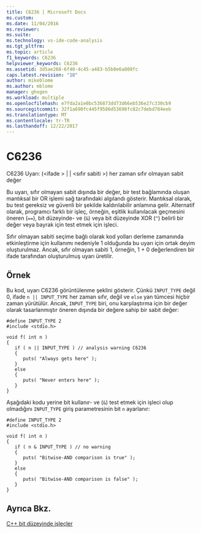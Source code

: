 ```yaml
---
title: C6236 | Microsoft Docs
ms.custom: 
ms.date: 11/04/2016
ms.reviewer: 
ms.suite: 
ms.technology: vs-ide-code-analysis
ms.tgt_pltfrm: 
ms.topic: article
f1_keywords: C6236
helpviewer_keywords: C6236
ms.assetid: 3d5ae268-6f40-4c45-a483-b5b0e6a808fc
caps.latest.revision: "18"
author: mikeblome
ms.author: mblome
manager: ghogen
ms.workload: multiple
ms.openlocfilehash: e7fda2a1e0bc536873dd73d66eb536e27c330cb9
ms.sourcegitcommit: 32f1a690fc445f9586d53698fc82c7debd784eeb
ms.translationtype: MT
ms.contentlocale: tr-TR
ms.lasthandoff: 12/22/2017
---
```

# <a name="c6236"></a>C6236
C6236 Uyarı: (\<ifade > &#124; &#124; \<sıfır sabiti >) her zaman sıfır olmayan sabit değer  
  
 Bu uyarı, sıfır olmayan sabit dışında bir değer, bir test bağlamında oluşan mantıksal bir OR işlemi sağ tarafındaki algılandı gösterir. Mantıksal olarak, bu test gereksiz ve güvenli bir şekilde kaldırılabilir anlamına gelir. Alternatif olarak, programcı farklı bir işleç, örneğin, eşitlik kullanılacak geçmesini öneren (`==`), bit düzeyinde- ve (`&`) veya bit düzeyinde XOR (`^`) belirli bir değer veya bayrak için test etmek için işleci.  
  
 Sıfır olmayan sabiti seçime bağlı olarak kod yolları derleme zamanında etkinleştirme için kullanımı nedeniyle 1 olduğunda bu uyarı için ortak deyim oluşturulmaz. Ancak, sıfır olmayan sabiti 1, örneğin, 1 + 0 değerlendiren bir ifade tarafından oluşturulmuş uyarı üretilir.  
  
## <a name="example"></a>Örnek  
 Bu kod, uyarı C6236 görüntülenme şeklini gösterir. Çünkü `INPUT_TYPE` değil 0, ifade `n || INPUT_TYPE` her zaman sıfır, değil ve `else` yan tümcesi hiçbir zaman yürütülür. Ancak, `INPUT_TYPE` biri, onu karşılaştırma için bir değer olarak tasarlanmıştır öneren dışında bir değere sahip bir sabit değer:  
  
```  
#define INPUT_TYPE 2  
#include <stdio.h>  
  
void f( int n )  
{  
   if ( n || INPUT_TYPE ) // analysis warning C6236  
   {  
      puts( "Always gets here" );  
   }  
   else  
   {  
      puts( "Never enters here" );  
   }  
}  
```  
  
 Aşağıdaki kodu yerine bit kullanır- ve (`&`) test etmek için işleci olup olmadığını `INPUT_TYPE` giriş parametresinin bit `n` ayarlanır:  
  
```  
#define INPUT_TYPE 2  
#include <stdio.h>  
  
void f( int n )  
{  
   if ( n & INPUT_TYPE ) // no warning  
   {  
      puts( "Bitwise-AND comparison is true" );  
   }  
   else  
   {  
      puts( "Bitwise-AND comparison is false" );  
   }  
}  
```  
  
## <a name="see-also"></a>Ayrıca Bkz.  
 [C++ bit düzeyinde işleçler](http://go.microsoft.com/fwlink/?LinkId=181162)